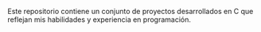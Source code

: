 Este repositorio contiene un conjunto de proyectos desarrollados en C que reflejan mis habilidades y experiencia en programación.